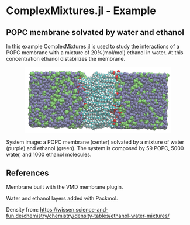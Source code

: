 # ComplexMixtures.jl - Example

## POPC membrane solvated by water and ethanol

In this example ComplexMixtures.jl is used to study the interactions of a POPC membrane with a mixture of 20%(mol/mol) ethanol in water. At this concentration ethanol distabilizes the membrane. 

<center><img width=400px src="./system.png"></center>

System image: a POPC membrane (center) solvated by a mixture of water (purple) and ethanol (green). The system is composed by 59 POPC, 5000 water, and 1000 ethanol molecules.  

## References

Membrane built with the VMD membrane plugin. 

Water and ethanol layers added with Packmol.

Density from: https://wissen.science-and-fun.de/chemistry/chemistry/density-tables/ethanol-water-mixtures/




